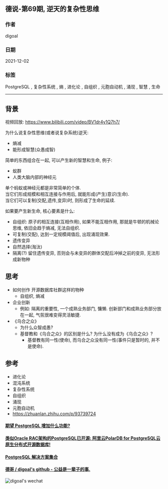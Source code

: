 ## 德说-第69期, 逆天的复杂性思维    
                  
### 作者                  
digoal                  
                  
### 日期                  
2021-12-02                 
                  
### 标签               
PostgreSQL , 复杂性系统 , 熵 , 进化论 , 自组织 , 元胞自动机 , 涌现 , 智慧 , 生命               
                
----                
                
## 背景                
视频回放: https://www.bilibili.com/video/BV1dr4y1Q7h7/       
  
为什么说复杂性思维(或者说复杂系统)逆天:   
- 熵减    
- 能形成智慧(众愚成智)    
  
简单的东西组合在一起, 可以产生新的智慧和生命, 例子:   
- 蚁群  
- 人类大脑内部的神经元  
  
单个蚂蚁或神经元都是非常简单的个体.   
当它们形成规模和相互连接与作用后, 就能形成(产生)意识(生命).   
当它们可以复制(交配,遗传,变异)时, 则形成了生命的延续.   
  
  
如果要产生新生命, 核心要素是什么:   
- 自组织: 原子的相互连接(互相作用), 如果不能互相作用, 那就是牛顿的机械论思维, 依旧会趋于熵减, 无法自组织.      
- 可复制(交配), 达到一定规模阈值后, 出现涌现效果.    
- 遗传变异    
- 自然选择(淘汰)    
- 隔离(?)   留住遗传变异, 否则会与未变异的群体交配后冲掉之前的变异, 无法形成新物种     
  
## 思考  
- 如何创作 开源数据库社群这样的物种
    - 自组织, 熵减     
- 企业创新    
    - 例如: 隔离的重要性, 一个成熟业务部门, 慵懒. 创新部门和成熟业务部分放在一起, 气氛很难变得灵活敏捷.     
- 《乌合之众》
    - 为什么众智成愚?   
    - 基督教和《乌合之众》的区别是什么? 为什么没有成为《乌合之众》?  
        - 基督教有同一性(使命), 而乌合之众没有同一性(事件只是暂时的, 并不是使命).   
   
## 参考  
- 进化论  
- 混沌系统  
- 复杂性系统  
- 自组织  
- 涌现  
- 元胞自动机  
- https://zhuanlan.zhihu.com/p/93739724  
  
  
#### [期望 PostgreSQL 增加什么功能?](https://github.com/digoal/blog/issues/76 "269ac3d1c492e938c0191101c7238216")
  
  
#### [类似Oracle RAC架构的PostgreSQL已开源: 阿里云PolarDB for PostgreSQL云原生分布式开源数据库!](https://github.com/ApsaraDB/PolarDB-for-PostgreSQL "57258f76c37864c6e6d23383d05714ea")
  
  
#### [PostgreSQL 解决方案集合](https://yq.aliyun.com/topic/118 "40cff096e9ed7122c512b35d8561d9c8")
  
  
#### [德哥 / digoal's github - 公益是一辈子的事.](https://github.com/digoal/blog/blob/master/README.md "22709685feb7cab07d30f30387f0a9ae")
  
  
![digoal's wechat](../pic/digoal_weixin.jpg "f7ad92eeba24523fd47a6e1a0e691b59")
  
